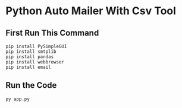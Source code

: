 ﻿# Python Auto Mailer With Csv Tool
 
 ## First Run This Command
 ```
 pip install PySimpleGUI
 pip install smtplib
 pip install pandas
 pip install webbrowser
 pip install email
 ```
 ## Run the Code
 ```
 py app.py
 ```
 
